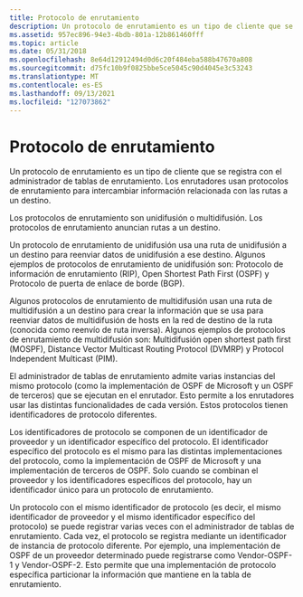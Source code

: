 ```yaml
---
title: Protocolo de enrutamiento
description: Un protocolo de enrutamiento es un tipo de cliente que se registra con el administrador de tablas de enrutamiento. Los enrutadores usan protocolos de enrutamiento para intercambiar información relacionada con las rutas a un destino.
ms.assetid: 957ec896-94e3-4bdb-801a-12b861460fff
ms.topic: article
ms.date: 05/31/2018
ms.openlocfilehash: 8e64d12912494d0d6c20f484eba588b47670a808
ms.sourcegitcommit: d75fc10b9f0825bbe5ce5045c90d4045e3c53243
ms.translationtype: MT
ms.contentlocale: es-ES
ms.lasthandoff: 09/13/2021
ms.locfileid: "127073862"
---
```

# <a name="routing-protocol"></a>Protocolo de enrutamiento

Un protocolo de enrutamiento es un tipo de cliente que se registra con el administrador de tablas de enrutamiento. Los enrutadores usan protocolos de enrutamiento para intercambiar información relacionada con las rutas a un destino.

Los protocolos de enrutamiento son unidifusión o multidifusión. Los protocolos de enrutamiento anuncian rutas a un destino.

Un protocolo de enrutamiento de unidifusión usa una ruta de unidifusión a un destino para reenviar datos de unidifusión a ese destino. Algunos ejemplos de protocolos de enrutamiento de unidifusión son: Protocolo de información de enrutamiento (RIP), Open Shortest Path First (OSPF) y Protocolo de puerta de enlace de borde (BGP).

Algunos protocolos de enrutamiento de multidifusión usan una ruta de multidifusión a un destino para crear la información que se usa para reenviar datos de multidifusión de hosts en la red de destino de la ruta (conocida como reenvío de ruta inversa). Algunos ejemplos de protocolos de enrutamiento de multidifusión son: Multidifusión open shortest path first (MOSPF), Distance Vector Multicast Routing Protocol (DVMRP) y Protocol Independent Multicast (PIM).

El administrador de tablas de enrutamiento admite varias instancias del mismo protocolo (como la implementación de OSPF de Microsoft y un OSPF de terceros) que se ejecutan en el enrutador. Esto permite a los enrutadores usar las distintas funcionalidades de cada versión. Estos protocolos tienen identificadores de protocolo diferentes.

Los identificadores de protocolo se componen de un identificador de proveedor y un identificador específico del protocolo. El identificador específico del protocolo es el mismo para las distintas implementaciones del protocolo, como la implementación de OSPF de Microsoft y una implementación de terceros de OSPF. Solo cuando se combinan el proveedor y los identificadores específicos del protocolo, hay un identificador único para un protocolo de enrutamiento.

Un protocolo con el mismo identificador de protocolo (es decir, el mismo identificador de proveedor y el mismo identificador específico del protocolo) se puede registrar varias veces con el administrador de tablas de enrutamiento. Cada vez, el protocolo se registra mediante un identificador de instancia de protocolo diferente. Por ejemplo, una implementación de OSPF de un proveedor determinado puede registrarse como Vendor-OSPF-1 y Vendor-OSPF-2. Esto permite que una implementación de protocolo específica particionar la información que mantiene en la tabla de enrutamiento.

 

 




